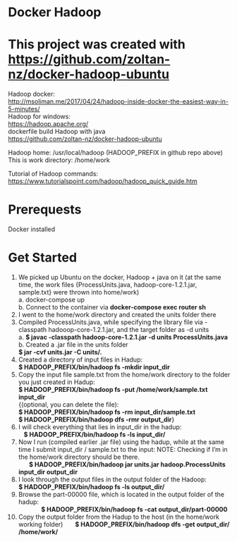 # Docker Hadoop
# This project was created with https://github.com/zoltan-nz/docker-hadoop-ubuntu 

Hadoop docker:  
http://msoliman.me/2017/04/24/hadoop-inside-docker-the-easiest-way-in-5-minutes/   
Hadoop for windows:  
https://hadoop.apache.org/  
dockerfile build Hadoop with java  
https://github.com/zoltan-nz/docker-hadoop-ubuntu  

Hadoop home: /usr/local/hadoop (HADOOP_PREFIX in github repo above)
This is work directory: /home/work

Tutorial of Hadoop commands:
https://www.tutorialspoint.com/hadoop/hadoop_quick_guide.htm 
# Prerequests  
Docker installed  
# Get  Started  

1. We picked up Ubuntu on the docker, Hadoop + java on it (at the same time, the work files {ProcessUnits.java, hadoop-core-1.2.1.jar, sample.txt} were thrown into home/work)  
  a. docker-compose up  
  b. Connect to the container via **docker-compose exec router sh**  
2. I went to the home/work directory and created the units folder there  
3. Compiled ProcessUnits.java, while specifying the library file via -classpath hadooop-core-1.2.1.jar, and the target folder as -d units  
  a. **$ javac -classpath hadoop-core-1.2.1.jar -d units ProcessUnits.java** 
  b. Created a .jar file in the units folder  
  **$ jar -cvf units.jar -C units/.**  
4. Created a directory of input files in Hadup:  
**$ HADOOP_PREFIX/bin/hadoop fs -mkdir input_dir**  
5. Copy the input file sample.txt from the home/work directory to the folder you just created in Hadup:  
**$ HADOOP_PREFIX/bin/hadoop fs -put /home/work/sample.txt input_dir**  
{(optional, you can delete the file):  
**$ HADOOP_PREFIX/bin/hadoop fs -rm input_dir/sample.txt   
$ HADOOP_PREFIX/bin/hadoop dfs -rmr output_dir**}  
6. I will check everything that lies in input_dir in the hadup:  
   **$ HADOOP_PREFIX/bin/hadoop fs -ls input_dir/**  
7. Now I run (compiled earlier .jar file) using the hadup, while at the same time I submit input_dir / sample.txt to the input:
NOTE: Checking if I’m in the home/work directory should be there.  
      **$ HADOOP_PREFIX/bin/hadoop jar units.jar hadoop.ProcessUnits input_dir output_dir**  
8. I look through the output files in the output folder of the Hadoop:  
**$ HADOOP_PREFIX/bin/hadoop fs -ls output_dir/**
9. Browse the part-00000 file, which is located in the output folder of the hadup:  
             **$ HADOOP_PREFIX/bin/hadoop fs -cat output_dir/part-00000**
10. Copy the output folder from the Hadup to the host (in the home/work working folder)
      **$ HADOOP_PREFIX/bin/hadoop dfs -get output_dir/ /home/work/**

